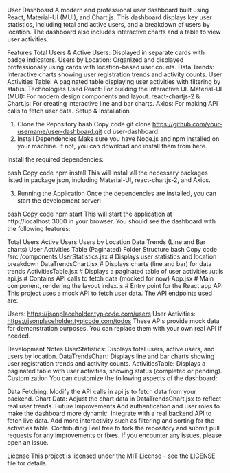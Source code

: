 User Dashboard
A modern and professional user dashboard built using React, Material-UI (MUI), and Chart.js. This dashboard displays key user statistics, including total and active users, and a breakdown of users by location. The dashboard also includes interactive charts and a table to view user activities.

Features
Total Users & Active Users: Displayed in separate cards with badge indicators.
Users by Location: Organized and displayed professionally using cards with location-based user counts.
Data Trends: Interactive charts showing user registration trends and activity counts.
User Activities Table: A paginated table displaying user activities with filtering by status.
Technologies Used
React: For building the interactive UI.
Material-UI (MUI): For modern design components and layout.
react-chartjs-2 & Chart.js: For creating interactive line and bar charts.
Axios: For making API calls to fetch user data.
Setup & Installation
1. Clone the Repository
bash
Copy code
git clone https://github.com/your-username/user-dashboard.git
cd user-dashboard
2. Install Dependencies
Make sure you have Node.js and npm installed on your machine. If not, you can download and install them from here.

Install the required dependencies:

bash
Copy code
npm install
This will install all the necessary packages listed in package.json, including Material-UI, react-chartjs-2, and Axios.

3. Running the Application
Once the dependencies are installed, you can start the development server:

bash
Copy code
npm start
This will start the application at http://localhost:3000 in your browser. You should see the dashboard with the following features:

Total Users
Active Users
Users by Location
Data Trends (Line and Bar charts)
User Activities Table (Paginated)
Folder Structure
bash
Copy code
/src
  /components
    UserStatistics.jsx       # Displays user statistics and location breakdown
    DataTrendsChart.jsx      # Displays charts (line and bar) for data trends
    ActivitiesTable.jsx      # Displays a paginated table of user activities
  /utils
    api.js                  # Contains API calls to fetch data (mocked for now)
  App.jsx                   # Main component, rendering the layout
  index.js                  # Entry point for the React app
API
This project uses a mock API to fetch user data. The API endpoints used are:

Users: https://jsonplaceholder.typicode.com/users
User Activities: https://jsonplaceholder.typicode.com/todos
These APIs provide mock data for demonstration purposes. You can replace them with your own real API if needed.

Development Notes
UserStatistics: Displays total users, active users, and users by location.
DataTrendsChart: Displays line and bar charts showing user registration trends and activity counts.
ActivitiesTable: Displays a paginated table with user activities, showing status (completed or pending).
Customization
You can customize the following aspects of the dashboard:

Data Fetching: Modify the API calls in api.js to fetch data from your backend.
Chart Data: Adjust the chart data in DataTrendsChart.jsx to reflect real user trends.
Future Improvements
Add authentication and user roles to make the dashboard more dynamic.
Integrate with a real backend API to fetch live data.
Add more interactivity such as filtering and sorting for the activities table.
Contributing
Feel free to fork the repository and submit pull requests for any improvements or fixes. If you encounter any issues, please open an issue.

License
This project is licensed under the MIT License - see the LICENSE file for details.
